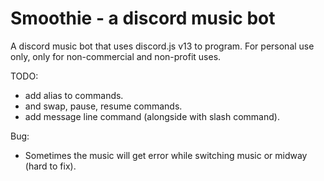 # Smoothie - a discord music bot

A discord music bot that uses discord.js v13 to program. For personal use only, only for non-commercial and non-profit uses.

TODO:

- add alias to commands.
- and swap, pause, resume commands.
- add message line command (alongside with slash command).

Bug:

- Sometimes the music will get error while switching music or midway (hard to fix).
